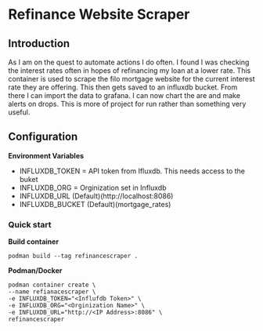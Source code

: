 # Refinance Website Scraper

## Introduction

As I am on the quest to automate actions I do often. I found I was checking the interest rates often in hopes of refinancing my loan at a lower rate. This container is used to scrape the filo mortgage website for the current interest rate they are offering. This then gets saved to an influxdb bucket. From there I can import the data to grafana. I can now chart the are and make alerts on drops. This is more of project for run rather than something very useful.

## Configuration

**Environment Variables**

- INFLUXDB_TOKEN = API token from Ifluxdb. This needs access to the buket
- INFLUXDB_ORG = Orginization set in Influxdb
- INFLUXDB_URL (Default)(http://localhost:8086)
- INFLUXDB_BUCKET (Default)(mortgage_rates)

### Quick start

**Build container**

```
podman build --tag refinancescraper .
```

**Podman/Docker**

```
podman container create \
--name refianacescraper \
-e INFLUXDB_TOKEN="<Influfdb Token>" \
-e INFLUXDB_ORG="<Orginization Name>" \
-e INFLUXDB_URL="http://<IP Address>:8086" \
refinancescraper
```

